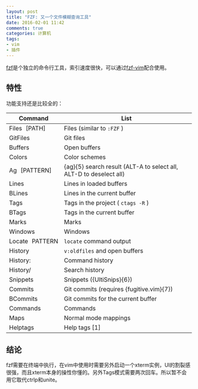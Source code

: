 ```yaml
---
layout: post
title: "FZF: 又一个文件模糊查询工具"
date: 2016-02-01 11:42
comments: true
categories: 计算机
tags:
- vim
- 插件
---
```


[fzf](https://github.com/junegunn/fzf)是个独立的命令行工具，索引速度很快，可以通过[fzf-vim](https://github.com/junegunn/fzf.vim)配合使用。

特性
----

功能支持还是比较全的：

| Command        | List                                                               |
|----------------|--------------------------------------------------------------------|
| Files [PATH]   | Files (similar to  `:FZF` )                                        |
| GitFiles       | Git files                                                          |
| Buffers        | Open buffers                                                       |
| Colors         | Color schemes                                                      |
| Ag [PATTERN]   | {ag}{5} search result (ALT-A to select all, ALT-D to deselect all) |
| Lines          | Lines in loaded buffers                                            |
| BLines         | Lines in the current buffer                                        |
| Tags           | Tags in the project ( `ctags -R` )                                 |
| BTags          | Tags in the current buffer                                         |
| Marks          | Marks                                                              |
| Windows        | Windows                                                            |
| Locate PATTERN | `locate`  command output                                           |
| History        | `v:oldfiles`  and open buffers                                     |
| History:       | Command history                                                    |
| History/       | Search history                                                     |
| Snippets       | Snippets ({UltiSnips}{6})                                          |
| Commits        | Git commits (requires {fugitive.vim}{7})                           |
| BCommits       | Git commits for the current buffer                                 |
| Commands       | Commands                                                           |
| Maps           | Normal mode mappings                                               |
| Helptags       | Help tags [1]                                                      |

结论
----

fzf需要在终端中执行，在vim中使用时需要另外启动一个xterm实例，UI的割裂感很强，而且xterm本身的操性你懂的。另外Tags模式需要两次回车。所以暂不会用它取代ctrlp和unite。
